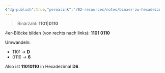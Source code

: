 ```yaml
---
{"dg-publish":true,"permalink":"/02-resources/notes/binaer-zu-hexadezimal/","tags":["mathe/hexadezimal","mathe/binärzahlen"]}
---
```


>Binärzahl: **1101|0110**

4er-Blöcke bilden (von rechts nach links): **1101 0110**

Umwandeln:

- 1101 → **D**
- 0110 → **6**

Also ist **11010110** in Hexadezimal **D6**.